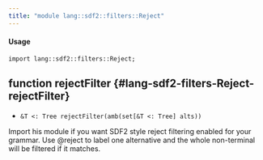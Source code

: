 ```yaml
---
title: "module lang::sdf2::filters::Reject"
---
```


#### Usage

`import lang::sdf2::filters::Reject;`


## function rejectFilter {#lang-sdf2-filters-Reject-rejectFilter}

* ``&T <: Tree rejectFilter(amb(set[&T <: Tree] alts))``

 Import his module if you want SDF2 style reject filtering enabled for your grammar. Use @reject to
label one alternative and the whole non-terminal will be filtered if it matches.

